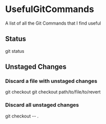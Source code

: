 # UsefulGitCommands
A list of all the Git Commands that I find useful

## Status
git status


## Unstaged Changes

### Discard a file with unstaged changes
git checkout git checkout path/to/file/to/revert

### Discard all unstaged changes
git checkout -- .
